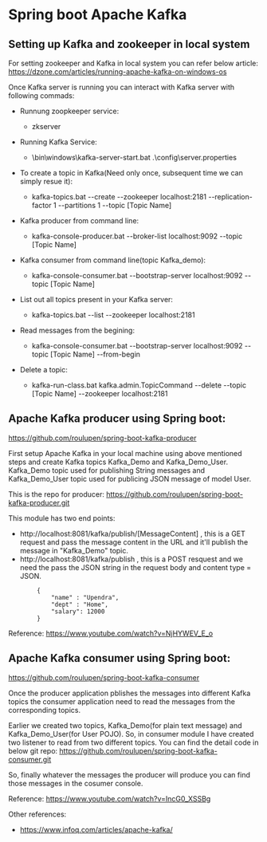 # Spring boot Apache Kafka

## Setting up Kafka and zookeeper in local system

For setting zookeeper and Kafka in local system you can refer below article:
https://dzone.com/articles/running-apache-kafka-on-windows-os

Once Kafka server is running you can interact with Kafka server with following commads:

- Runnung zoopkeeper service:
  - zkserver

- Running Kafka Service:
  - \bin\windows\kafka-server-start.bat .\config\server.properties

- To create a topic in Kafka(Need only once, subsequent time we can simply resue it):
  - kafka-topics.bat --create --zookeeper localhost:2181 --replication-factor 1 --partitions 1 --topic [Topic Name]

- Kafka producer from command line:
  - kafka-console-producer.bat --broker-list localhost:9092 --topic [Topic Name]

- Kafka consumer from command line(topic Kafka_demo):
  - kafka-console-consumer.bat --bootstrap-server localhost:9092 --topic [Topic Name]

- List out all topics present in your Kafka server:
  - kafka-topics.bat --list --zookeeper localhost:2181

- Read messages from the begining:
  - kafka-console-consumer.bat --bootstrap-server localhost:9092 --topic [Topic Name] --from-begin

- Delete a topic:
  - kafka-run-class.bat kafka.admin.TopicCommand --delete --topic [Topic Name] --zookeeper localhost:2181

## Apache Kafka producer using Spring boot:
https://github.com/roulupen/spring-boot-kafka-producer

First setup Apache Kafka in your local machine using above mentioned steps and create Kafka topics Kafka_Demo and Kafka_Demo_User. Kafka_Demo topic used for publishing String messages and Kafka_Demo_User topic used for publicing JSON message of model User.

This is the repo for producer: https://github.com/roulupen/spring-boot-kafka-producer.git 

This module has two end points:
- http://localhost:8081/kafka/publish/[MessageContent] , this is a GET request and pass the message content in the URL and it'll publish the message in "Kafka_Demo" topic.
- http://localhost:8081/kafka/publish , this is a POST resquest and we need the pass the JSON string in the request body and content type = JSON.
```
        {
            "name" : "Upendra",
            "dept" : "Home",
            "salary": 12000
        }
```

Reference: https://www.youtube.com/watch?v=NjHYWEV_E_o 

## Apache Kafka consumer using Spring boot:
https://github.com/roulupen/spring-boot-kafka-consumer 

Once the producer application pblishes the messages into different Kafka topics the consumer application need to read the messages from the corresponding topics.

Earlier we created two topics, Kafka_Demo(for plain text message) and Kafka_Demo_User(for User POJO). So, in consumer module I have created two listener to read from two different topics. You can find the detail code in below git repo: https://github.com/roulupen/spring-boot-kafka-consumer.git 

So, finally whatever the messages the producer will produce you can find those messages in the cosumer console.

Reference: https://www.youtube.com/watch?v=IncG0_XSSBg 


Other references:
- https://www.infoq.com/articles/apache-kafka/

